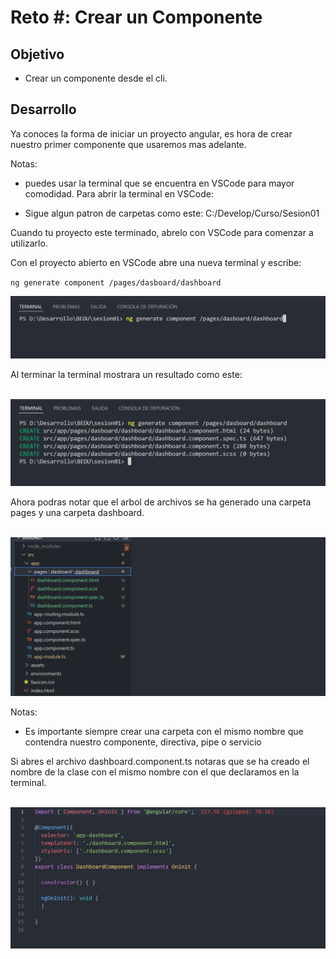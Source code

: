 # Reto #: Crear un Componente

## Objetivo

- Crear un componente desde el cli.

## Desarrollo

Ya conoces la forma de iniciar un proyecto angular, es hora de crear nuestro primer componente que usaremos mas adelante.

Notas: 
- puedes usar la terminal que se encuentra en VSCode para mayor comodidad.
    Para abrir la terminal en VSCode:
    
- Sigue algun patron de carpetas como este: C:/Develop/Curso/Sesion01


Cuando tu proyecto este terminado, abrelo con VSCode para comenzar a utilizarlo.


Con el proyecto abierto en VSCode abre una nueva terminal y escribe:

`ng generate component /pages/dasboard/dashboard`
<br>

<img src="assets/paso1.png" > 


Al terminar la terminal mostrara un resultado como este:

<br>

<img src="assets/paso2.png"> 

 Ahora podras notar que el arbol de archivos se ha generado una carpeta pages y una carpeta dashboard.


 <br>

<img src="assets/paso3.png" > 

Notas: 
- Es importante siempre crear una carpeta con el mismo nombre que contendra nuestro componente, directiva, pipe o servicio
 
 Si abres el archivo dashboard.component.ts notaras que se ha creado el nombre de la clase con el mismo nombre con el que declaramos en la terminal.


<br>

<img src="assets/paso4.png" > 

